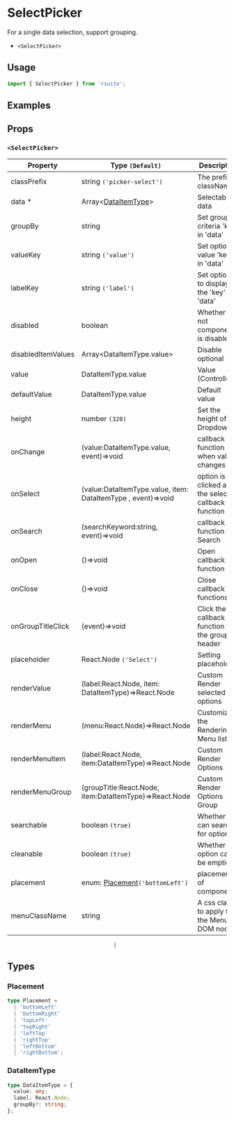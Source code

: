 # SelectPicker

For a single data selection, support grouping.

* `<SelectPicker>`

## Usage

```js
import { SelectPicker } from 'rsuite';
```

## Examples

<!--{demo}-->

## Props

### `<SelectPicker>`

| Property           | Type `(Default)`                                             | Description                                            |
| ------------------ | ------------------------------------------------------------ | ------------------------------------------------------ |
| classPrefix        | string `('picker-select')`                                   | The prefix of className                                |
| data \*            | Array&lt;[DataItemType](#DataItemType)&gt;                   | Selectable data                                        |
| groupBy            | string                                                       | Set grouping criteria 'key' in 'data'                  |
| valueKey           | string `('value')`                                           | Set option value 'key' in 'data'                       |
| labelKey           | string `('label')`                                           | Set options to display the 'key' in 'data'             |
| disabled           | boolean                                                      | Whether or not component is disabled.                  |
| disabledItemValues | Array&lt;DataItemType.value&gt;                              | Disable optional                                       |
| value              | DataItemType.value                                           | Value (Controlled)                                     |
| defaultValue       | DataItemType.value                                           | Default value                                          |
| height             | number `(320)`                                               | Set the height of the Dropdown                         |
| onChange           | (value:DataItemType.value, event)=>void                      | callback function when value changes                   |
| onSelect           | (value:DataItemType.value, item: DataItemType , event)=>void | option is clicked after the selected callback function |
| onSearch           | (searchKeyword:string, event)=>void                          | callback function for Search                           |
| onOpen             | ()=>void                                                     | Open callback function                                 |
| onClose            | ()=>void                                                     | Close callback functions                               |
| onGroupTitleClick  | (event)=>void                                                | Click the callback function for the group header       |
| placeholder        | React.Node `('Select')`                                      | Setting placeholders                                   |
| renderValue        | (label:React.Node, item: DataItemType)=>React.Node           | Custom Render selected options                         |
| renderMenu         | (menu:React.Node)=>React.Node                                | Customizing the Rendering Menu list                    |
| renderMenuItem     | (label:React.Node, item:DataItemType)=>React.Node            | Custom Render Options                                  |
| renderMenuGroup    | (groupTitle:React.Node, item:DataItemType)=>React.Node       | Custom Render Options Group                            |
| searchable         | boolean `(true)`                                             | Whether you can search for options.                    |
| cleanable          | boolean `(true)`                                             | Whether the option can be emptied.                     |
| placement          | enum: [Placement](#Placement)`('bottomLeft')`                | placement of component                                 |
| menuClassName      | string                                                       | A css class to apply to the Menu DOM node.             |

                                      |

## Types

### Placement

```ts
type Placement =
  | 'bottomLeft'
  | 'bottomRight'
  | 'topLeft'
  | 'topRight'
  | 'leftTop'
  | 'rightTop'
  | 'leftBottom'
  | 'rightBottom';
```

### DataItemType

```ts
type DataItemType = {
  value: any;
  label: React.Node;
  groupBy?: string;
};
```

